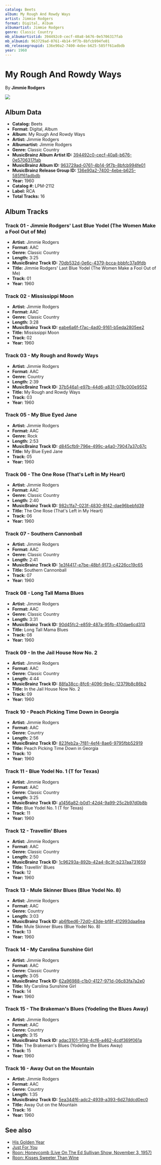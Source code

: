 ```yaml
---
catalog: Beets
album: My Rough And Rowdy Ways
artist: Jimmie Rodgers
format: Digital, Album
albumartist: Jimmie Rodgers
genre: Classic Country
mb_albumartistid: 394492c0-cecf-40a8-b676-0e5706317fab
mb_albumid: 963729ad-0761-4b14-9f7b-8bfcb994fe01
mb_releasegroupid: 136e90a2-7400-4ebe-b625-585ff61adbdb
year: 1960
---
```


# My Rough And Rowdy Ways

By **Jimmie Rodgers**

![](../../assets/beetscovers/Jimmie_Rodgers-My_Rough_And_Rowdy_Ways.jpg)

## Album Data

- **Catalog:** Beets
- **Format:** Digital, Album
- **Album:** My Rough And Rowdy Ways
- **Artist:** Jimmie Rodgers
- **Albumartist:** Jimmie Rodgers
- **Genre:** Classic Country
- **MusicBrainz Album Artist ID:** [394492c0-cecf-40a8-b676-0e5706317fab](https://musicbrainz.org/artist/394492c0-cecf-40a8-b676-0e5706317fab)
- **MusicBrainz Album ID:** [963729ad-0761-4b14-9f7b-8bfcb994fe01](https://musicbrainz.org/release/963729ad-0761-4b14-9f7b-8bfcb994fe01)
- **MusicBrainz Release Group ID:** [136e90a2-7400-4ebe-b625-585ff61adbdb](https://musicbrainz.org/release-group/136e90a2-7400-4ebe-b625-585ff61adbdb)
- **Year:** 1960
- **Catalog #:** LPM-2112
- **Label:** RCA
- **Total Tracks:** 16

## Album Tracks

### Track 01 - Jimmie Rodgers' Last Blue Yodel (The Women Make a Fool Out of Me)

- **Artist:** Jimmie Rodgers
- **Format:** AAC
- **Genre:** Classic Country
- **Length:** 3:25
- **MusicBrainz Track ID:** [70db532d-0e6c-4379-bcca-bbbfc37a9fdb](https://musicbrainz.org/recording/70db532d-0e6c-4379-bcca-bbbfc37a9fdb)
- **Title:** Jimmie Rodgers' Last Blue Yodel (The Women Make a Fool Out of Me)
- **Track:** 01
- **Year:** 1960

### Track 02 - Mississippi Moon

- **Artist:** Jimmie Rodgers
- **Format:** AAC
- **Genre:** Classic Country
- **Length:** 3:28
- **MusicBrainz Track ID:** [eabe6a6f-f7ac-4ad0-9161-b5eda2805ee2](https://musicbrainz.org/recording/eabe6a6f-f7ac-4ad0-9161-b5eda2805ee2)
- **Title:** Mississippi Moon
- **Track:** 02
- **Year:** 1960

### Track 03 - My Rough and Rowdy Ways

- **Artist:** Jimmie Rodgers
- **Format:** AAC
- **Genre:** Country
- **Length:** 2:39
- **MusicBrainz Track ID:** [37b546a1-e97b-44d6-a831-078c000e9552](https://musicbrainz.org/recording/37b546a1-e97b-44d6-a831-078c000e9552)
- **Title:** My Rough and Rowdy Ways
- **Track:** 03
- **Year:** 1960

### Track 05 - My Blue Eyed Jane

- **Artist:** Jimmie Rodgers
- **Format:** AAC
- **Genre:** Rock
- **Length:** 2:53
- **MusicBrainz Track ID:** [d845cfb9-796e-499c-a4a0-79047a37c67c](https://musicbrainz.org/recording/d845cfb9-796e-499c-a4a0-79047a37c67c)
- **Title:** My Blue Eyed Jane
- **Track:** 05
- **Year:** 1960

### Track 06 - The One Rose (That's Left in My Heart)

- **Artist:** Jimmie Rodgers
- **Format:** AAC
- **Genre:** Classic Country
- **Length:** 2:40
- **MusicBrainz Track ID:** [982c1fa7-023f-4830-8f42-dae96bebfd39](https://musicbrainz.org/recording/982c1fa7-023f-4830-8f42-dae96bebfd39)
- **Title:** The One Rose (That's Left in My Heart)
- **Track:** 06
- **Year:** 1960

### Track 07 - Southern Cannonball

- **Artist:** Jimmie Rodgers
- **Format:** AAC
- **Genre:** Classic Country
- **Length:** 2:41
- **MusicBrainz Track ID:** [1e3f4417-e7be-48bf-9173-c4226cc19c65](https://musicbrainz.org/recording/1e3f4417-e7be-48bf-9173-c4226cc19c65)
- **Title:** Southern Cannonball
- **Track:** 07
- **Year:** 1960

### Track 08 - Long Tall Mama Blues

- **Artist:** Jimmie Rodgers
- **Format:** AAC
- **Genre:** Classic Country
- **Length:** 3:31
- **MusicBrainz Track ID:** [90d45fc2-e859-487a-95fb-410dae6cd313](https://musicbrainz.org/recording/90d45fc2-e859-487a-95fb-410dae6cd313)
- **Title:** Long Tall Mama Blues
- **Track:** 08
- **Year:** 1960

### Track 09 - In the Jail House Now No. 2

- **Artist:** Jimmie Rodgers
- **Format:** AAC
- **Genre:** Classic Country
- **Length:** 4:44
- **MusicBrainz Track ID:** [88fa38cc-8fc6-4096-9e4c-12379b8c86b2](https://musicbrainz.org/recording/88fa38cc-8fc6-4096-9e4c-12379b8c86b2)
- **Title:** In the Jail House Now No. 2
- **Track:** 09
- **Year:** 1960

### Track 10 - Peach Picking Time Down in Georgia

- **Artist:** Jimmie Rodgers
- **Format:** AAC
- **Genre:** Country
- **Length:** 2:56
- **MusicBrainz Track ID:** [823feb2a-7f81-4ef4-8ae6-9795fbb52919](https://musicbrainz.org/recording/823feb2a-7f81-4ef4-8ae6-9795fbb52919)
- **Title:** Peach Picking Time Down in Georgia
- **Track:** 10
- **Year:** 1960

### Track 11 - Blue Yodel No. 1 (T for Texas)

- **Artist:** Jimmie Rodgers
- **Format:** AAC
- **Genre:** Classic Country
- **Length:** 3:25
- **MusicBrainz Track ID:** [a1456a82-b0d1-42d4-9a99-25c2b97d0b8b](https://musicbrainz.org/recording/a1456a82-b0d1-42d4-9a99-25c2b97d0b8b)
- **Title:** Blue Yodel No. 1 (T for Texas)
- **Track:** 11
- **Year:** 1960

### Track 12 - Travellin' Blues

- **Artist:** Jimmie Rodgers
- **Format:** AAC
- **Genre:** Classic Country
- **Length:** 2:50
- **MusicBrainz Track ID:** [1c96293a-892b-42a4-8c3f-b237aa731659](https://musicbrainz.org/recording/1c96293a-892b-42a4-8c3f-b237aa731659)
- **Title:** Travellin' Blues
- **Track:** 12
- **Year:** 1960

### Track 13 - Mule Skinner Blues (Blue Yodel No. 8)

- **Artist:** Jimmie Rodgers
- **Format:** AAC
- **Genre:** Country
- **Length:** 3:03
- **MusicBrainz Track ID:** [ab6fbed6-72d0-43de-bf8f-412993daa6ea](https://musicbrainz.org/recording/ab6fbed6-72d0-43de-bf8f-412993daa6ea)
- **Title:** Mule Skinner Blues (Blue Yodel No. 8)
- **Track:** 13
- **Year:** 1960

### Track 14 - My Carolina Sunshine Girl

- **Artist:** Jimmie Rodgers
- **Format:** AAC
- **Genre:** Classic Country
- **Length:** 3:05
- **MusicBrainz Track ID:** [62a96988-c1b0-4127-971d-06c83fa7a2e0](https://musicbrainz.org/recording/62a96988-c1b0-4127-971d-06c83fa7a2e0)
- **Title:** My Carolina Sunshine Girl
- **Track:** 14
- **Year:** 1960

### Track 15 - The Brakeman's Blues (Yodeling the Blues Away)

- **Artist:** Jimmie Rodgers
- **Format:** AAC
- **Genre:** Country
- **Length:** 3:15
- **MusicBrainz Track ID:** [adac3101-1f38-4cf6-a462-4cdf369f061a](https://musicbrainz.org/recording/adac3101-1f38-4cf6-a462-4cdf369f061a)
- **Title:** The Brakeman's Blues (Yodeling the Blues Away)
- **Track:** 15
- **Year:** 1960

### Track 16 - Away Out on the Mountain

- **Artist:** Jimmie Rodgers
- **Format:** AAC
- **Genre:** Country
- **Length:** 1:35
- **MusicBrainz Track ID:** [5ea344f6-adc2-4939-a393-6d27ddcd0ec0](https://musicbrainz.org/recording/5ea344f6-adc2-4939-a393-6d27ddcd0ec0)
- **Title:** Away Out on the Mountain
- **Track:** 16
- **Year:** 1960


## See also

- [His Golden Year](His_Golden_Year.md)
- [Just For You](Just_For_You.md)
- [Roon: Honeycomb (Live On The Ed Sullivan Show, November 3, 1957)](../../Roon/Jimmie_Rodgers/Honeycomb_Live_On_The_Ed_Sullivan_Show__November_3__1957.md)
- [Roon: Kisses Sweeter Than Wine](../../Roon/Jimmie_Rodgers/Kisses_Sweeter_Than_Wine.md)
